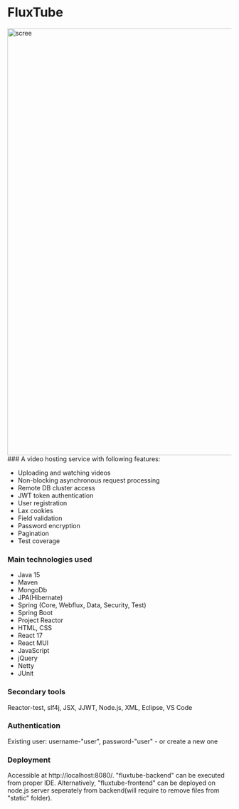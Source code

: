 # FluxTube
<img width="958" alt="scree" src="https://user-images.githubusercontent.com/61627180/103140759-af7ef200-46fb-11eb-815b-aabf4b990d33.PNG">
### A video hosting service with following features:

   - Uploading and watching videos 
   - Non-blocking asynchronous request processing 
   - Remote DB cluster access
   - JWT token authentication
   - User registration
   - Lax cookies
   - Field validation
   - Password encryption
   - Pagination
   - Test coverage
   
 ### Main technologies used

   - Java 15
   - Maven
   - MongoDb
   - JPA(Hibernate)
   - Spring (Core, Webflux, Data, Security, Test)
   - Spring Boot
   - Project Reactor
   - HTML, CSS
   - React 17
   - React MUI
   - JavaScript
   - jQuery
   - Netty
   - JUnit
   
  ### Secondary tools

  Reactor-test, slf4j, JSX, JJWT, Node.js, XML, Eclipse, VS Code
  
  ### Authentication
  
  Existing user: username-"user", password-"user" - or create a new one
  
  ### Deployment

  Accessible at http://localhost:8080/. "fluxtube-backend" can be executed from proper IDE.
  Alternatively, "fluxtube-frontend" can be deployed on node.js server seperately from backend(will require to remove files from "static" folder).
